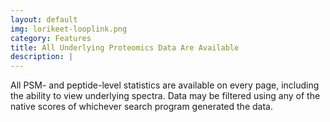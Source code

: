 ```yaml
---
layout: default
img: lorikeet-looplink.png
category: Features
title: All Underlying Proteomics Data Are Available
description: |
---
```

  All PSM- and peptide-level statistics are available on every page, including the ability to view underlying spectra. Data may be filtered
  using any of the native scores of whichever search program generated the data.